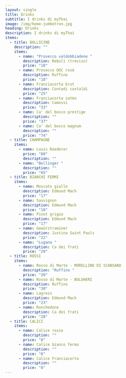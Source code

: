 ```yaml
---
layout: single
title: Drinks
subtitle: I drinks di myThai
image: /img/home-jumbotron.jpg
heading: Drinks
description: I drinks di myThai
items:
  - title: BOLLICINE
    description: ""
    items:
      - name: "Prosecco valdobbiadene "
        description: Rebuli (treviso)
        price: "18"
      - name: Prosecco DOC rosè
        description: Ruffino
        price: "18"
      - name: Franciacorta brut
        description: Contadi castaldi
        price: "25"
      - name: Franciacorta satèn
        description: Camossi
        price: "33"
      - name: Ca' del bosco prestige
        description: ""
        price: "37"
      - name: Ca' del bosco magnum
        description: ""
        price: "74"
  - title: CHAMPAGNE
    items:
      - name: Louis Roederer
        price: "60"
        description: ""
      - name: "Bollinger "
        description: ""
        price: "65"
  - title: BIANCHI FERMI
    items:
      - name: Moscato giallo
        description: Edmund Mach
        price: "17"
      - name: Sauvignon
        description: Edmund Mach
        price: "18"
      - name: Pinot grigio
        description: Edmund Mach
        price: "17"
      - name: Gewürztraminer
        description: Justina Saint Pauls
        price: "22"
      - name: "Lugana "
        description: Ca dei frati
        price: "20"
  - title: ROSSI
    items:
      - name: Rosso di Marte - MORELLINO DI SCANSANO
        description: "Ruffino "
        price: "20"
      - name: Rosso di Marte - BOLGHERI
        description: Ruffino
        price: "30"
      - name: Lagrein
        description: Edmund Mach
        price: "23"
      - name: Ronchedone
        description: Ca dei frati
        price: "28"
  - title: CALICI
    items:
      - name: Calice rosso
        description: ""
        price: "8"
      - name: Calice bianco fermo
        description: ""
        price: "6"
      - name: Calice Franciacorta
        description: ""
        price: "8"
---
```

